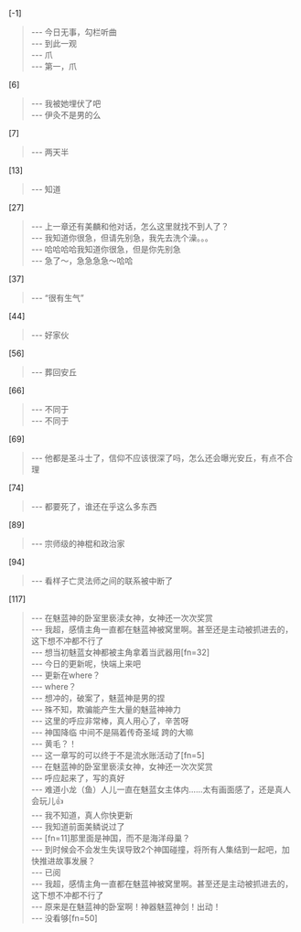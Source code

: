 
[-1] 
>--- 今日无事，勾栏听曲<br>
>--- 到此一观<br>
>--- 爪<br>
>--- 第一，爪<br>

[6] 
>--- 我被她埋伏了吧<br>
>--- 伊灸不是男的么<br>

[7] 
>--- 两天半<br>

[13] 
>--- 知道<br>

[27] 
>--- 上一章还有美麟和他对话，怎么这里就找不到人了？<br>
>--- 我知道你很急，但请先别急，我先去洗个澡。。。<br>
>--- 哈哈哈哈我知道你很急，但是你先别急<br>
>--- 急了～，急急急急～哈哈<br>

[37] 
>--- “很有生气”<br>

[44] 
>--- 好家伙<br>

[56] 
>--- 葬回安丘<br>

[66] 
>--- 不同于<br>
>--- 不同于<br>

[69] 
>--- 他都是圣斗士了，信仰不应该很深了吗，怎么还会曝光安丘，有点不合理<br>

[74] 
>--- 都要死了，谁还在乎这么多东西<br>

[89] 
>--- 宗师级的神棍和政治家<br>

[94] 
>--- 看样子亡灵法师之间的联系被中断了<br>

[117] 
>--- 在魅蓝神的卧室里亵渎女神，女神还一次次奖赏<br>
>--- 我超，感情主角一直都在魅蓝神被窝里啊。甚至还是主动被抓进去的，这下想不冲都不行了<br>
>--- 想当初魅蓝女神都被主角拿着当武器用[fn=32]<br>
>--- 今日的更新呢，快端上来吧<br>
>--- 更新在where？<br>
>--- where？<br>
>--- 想冲的，破案了，魅蓝神是男的捏<br>
>--- 殊不知，欺骗能产生大量的魅蓝神神力<br>
>--- 这里的呼应非常棒，真人用心了，辛苦呀<br>
>--- 神国降临 中间不是隔着传奇圣域 跨的大嘛<br>
>--- 黄毛？！<br>
>--- 这一章写的可以终于不是流水账活动了[fn=5]<br>
>--- 在魅蓝神的卧室里亵渎女神，女神还一次次奖赏<br>
>--- 呼应起来了，写的真好<br>
>--- 难道小龙（鱼）人儿一直在魅蓝女主体内……太有画面感了，还是真人会玩儿👍<br>
>--- 我不知道，真人你快更新<br>
>--- 我知道前面美鳞说过了<br>
>--- [fn=11]那里面是神国，而不是海洋母巢？<br>
>--- 到时候会不会发生失误导致2个神国碰撞，将所有人集结到一起吧，加快推进故事发展？<br>
>--- 已阅<br>
>--- 我超，感情主角一直都在魅蓝神被窝里啊。甚至还是主动被抓进去的，这下想不冲都不行了<br>
>--- 原来是在魅蓝神的卧室啊！神器魅蓝神剑！出动！<br>
>--- 没看够[fn=50]<br>

